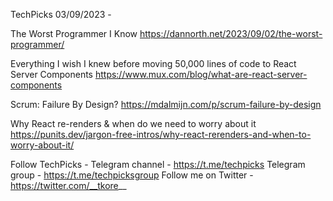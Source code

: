 TechPicks 03/09/2023 -

The Worst Programmer I Know
https://dannorth.net/2023/09/02/the-worst-programmer/

Everything I wish I knew before moving 50,000 lines of code to React Server Components
https://www.mux.com/blog/what-are-react-server-components

Scrum: Failure By Design?
https://mdalmijn.com/p/scrum-failure-by-design

Why React re-renders & when do we need to worry about it
https://punits.dev/jargon-free-intros/why-react-rerenders-and-when-to-worry-about-it/

Follow TechPicks -
Telegram channel - https://t.me/techpicks
Telegram group - https://t.me/techpicksgroup
Follow me on Twitter - https://twitter.com/__tkore__